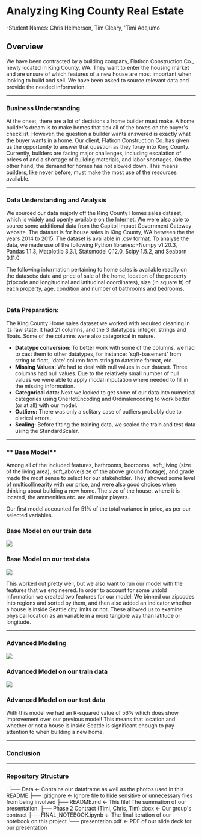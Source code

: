# Analyzing King County Real Estate

-Student Names: Chris Helmerson, Tim Cleary, 'Timi Adejumo

## Overview

We have been contracted by a building company, Flatiron Construction Co., newly located in King County, WA. They want to enter the housing market and are unsure of which features of a new house are most important when looking to build and sell. We have been asked to source relevant data and provide the needed information.


---

### **Business Understanding**
At the onset, there are a lot of decisions a home builder must make. A home builder's dream is to make homes that tick all of the boxes on the buyer's checklist. However, the question a builder wants answered is exactly what the buyer wants in a home. Our client, Flatiron Construction Co. has given us the opportunity to answer that question as they foray into King County.  Currently, builders are facing major challenges, including escalation of prices of and a shortage of building materials, and labor shortages. On the other hand, the demand for homes has not slowed down. This means builders, like never before, must make the most use of the resources available.

---

### **Data Understanding and Analysis**
We sourced our data majorly off the King County Homes sales dataset, which is widely and openly available on the Internet. We were also able to source some additional data from the 
Capitol Impact Government Gateway website. The dataset is for house sales in King County, WA between the the years 2014 to 2015. The dataset is available in .csv
format. 
To analyse the data, we made use of the following Python libraries:
-Numpy v1.20.3, Pandas 1.1.3, Matplotlib 3.3.1, Statsmodel 0.12.0, Scipy 1.5.2, and Seaborn 0.11.0.

The following information pertaining to home sales is available readily on the datasets: 
date and price of sale of the home, location of the property (zipcode and longitudinal and latitudinal coordinates), size (in square ft) of each property, age, condition and number of bathrooms and bedrooms.



---

### **Data Preparation:**
The King County Home sales dataset we worked with required cleaning in its raw state. It had 21 columns, and the 3 datatypes: integer, strings and floats. 
Some of the columns were also categorical in nature. 
* **Datatype conversion:**
    To better work with some of the columns, we had to cast them to other datatypes, for instance: 'sqft-basement' from string to float, 'date' column from string to datetime format, etc.
* **Missing Values:**
    We had to deal with null values in our dataset. Three columns had null values. Due to the relatively small number of null values we were able to apply modal imputation where     needed to fill in the missing information. 
* **Categorical data:**
     Next we looked to get some of our data into numerical categories using OneHotEncoding and Ordinalencoding to work better (or at all) with our model. 
* **Outliers:**
     There was only a solitary case of outliers probably due to clerical errors. 
* **Scaling:**
     Before fitting the training data, we scaled the train and test data using the StandardScaler.

---

### ** Base Model**
Among all of the included features, bathrooms, bedrooms, sqft_living (size of the living area), sqft_above(size of the above ground footage), and grade made the most sense to select for our stakeholder. They showed some level of multicollinearity with our price, and were also good choices when thinking about building a new home. The size of the house, where it is located, the ammenities etc. are all major players.


Our first model accounted for 51% of the total variance in price, as per our selected variables.

### Base Model on our train data
![ ](Data/base_train.png)

### Base Model on our test data
![ ](Data/base_test.png)

This worked out pretty well, but we also want to run our model with the features that we engineered. In order to account for some untold information we created two features for our model. We binned our zipcodes into regions and sorted by them, and then also added an indicator whether a house is inside Seattle city limits or not. These allowed us to examine physical location as an variable in a more tangible way than latitude or longitude.


---

### **Advanced Modeling**

![ ](Data/adv_train.png)
### Advanced Model on our train data

![ ](Data/adv_test.png)
### Advanced Model on our test data

With this model we had an R-squared value of 56% which does show improvement over our previous model! This means that location and whether or not a house is inside Seattle is significant enough to pay attention to when building a new home. 

---

### **Conclusion**


---

### **Repository Structure**


.
├── Data                                       <- Contains our dataframe as well as the photos used in this README
├── .gitignore                                 <- Ignore file to hide sensitive or unnecessary files from being involved
├── README.md                                  <- This file! The summation of our presentation.
├── Phase 2 Contract (Timi, Chris, Tim).docx   <- Our group's contract
├── FINAL_NOTEBOOK.ipynb                       <- The final iteration of our notebook on this project
└── presentation.pdf                           <- PDF of our slide deck for our presentation
